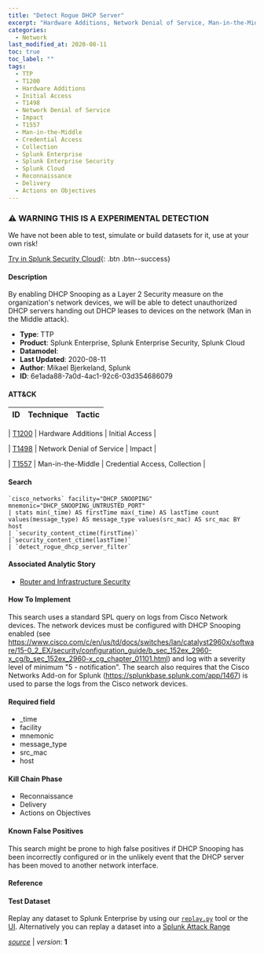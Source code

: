```yaml
---
title: "Detect Rogue DHCP Server"
excerpt: "Hardware Additions, Network Denial of Service, Man-in-the-Middle"
categories:
  - Network
last_modified_at: 2020-08-11
toc: true
toc_label: ""
tags:
  - TTP
  - T1200
  - Hardware Additions
  - Initial Access
  - T1498
  - Network Denial of Service
  - Impact
  - T1557
  - Man-in-the-Middle
  - Credential Access
  - Collection
  - Splunk Enterprise
  - Splunk Enterprise Security
  - Splunk Cloud
  - Reconnaissance
  - Delivery
  - Actions on Objectives
---
```


### ⚠️ WARNING THIS IS A EXPERIMENTAL DETECTION
We have not been able to test, simulate or build datasets for it, use at your own risk!


[Try in Splunk Security Cloud](https://www.splunk.com/en_us/cyber-security.html){: .btn .btn--success}

#### Description

By enabling DHCP Snooping as a Layer 2 Security measure on the organization&#39;s network devices, we will be able to detect unauthorized DHCP servers handing out DHCP leases to devices on the network (Man in the Middle attack).

- **Type**: TTP
- **Product**: Splunk Enterprise, Splunk Enterprise Security, Splunk Cloud
- **Datamodel**: 
- **Last Updated**: 2020-08-11
- **Author**: Mikael Bjerkeland, Splunk
- **ID**: 6e1ada88-7a0d-4ac1-92c6-03d354686079


#### ATT&CK

| ID          | Technique   | Tactic         |
| ----------- | ----------- |--------------- |

| [T1200](https://attack.mitre.org/techniques/T1200/) | Hardware Additions | Initial Access |



| [T1498](https://attack.mitre.org/techniques/T1498/) | Network Denial of Service | Impact |



| [T1557](https://attack.mitre.org/techniques/T1557/) | Man-in-the-Middle | Credential Access, Collection |





#### Search

```
`cisco_networks` facility="DHCP_SNOOPING" mnemonic="DHCP_SNOOPING_UNTRUSTED_PORT" 
| stats min(_time) AS firstTime max(_time) AS lastTime count values(message_type) AS message_type values(src_mac) AS src_mac BY host 
| `security_content_ctime(firstTime)`
|`security_content_ctime(lastTime)`
| `detect_rogue_dhcp_server_filter`
```

#### Associated Analytic Story
* [Router and Infrastructure Security](/stories/router_and_infrastructure_security)


#### How To Implement
This search uses a standard SPL query on logs from Cisco Network devices. The network devices must be configured with DHCP Snooping enabled (see https://www.cisco.com/c/en/us/td/docs/switches/lan/catalyst2960x/software/15-0_2_EX/security/configuration_guide/b_sec_152ex_2960-x_cg/b_sec_152ex_2960-x_cg_chapter_01101.html) and log with a severity level of minimum &#34;5 - notification&#34;. The search also requires that the Cisco Networks Add-on for Splunk (https://splunkbase.splunk.com/app/1467) is used to parse the logs from the Cisco network devices.

#### Required field
* _time
* facility
* mnemonic
* message_type
* src_mac
* host


#### Kill Chain Phase
* Reconnaissance
* Delivery
* Actions on Objectives


#### Known False Positives
This search might be prone to high false positives if DHCP Snooping has been incorrectly configured or in the unlikely event that the DHCP server has been moved to another network interface.





#### Reference


#### Test Dataset
Replay any dataset to Splunk Enterprise by using our [`replay.py`](https://github.com/splunk/attack_data#using-replaypy) tool or the [UI](https://github.com/splunk/attack_data#using-ui).
Alternatively you can replay a dataset into a [Splunk Attack Range](https://github.com/splunk/attack_range#replay-dumps-into-attack-range-splunk-server)




[*source*](https://github.com/splunk/security_content/tree/develop/detections/experimental/network/detect_rogue_dhcp_server.yml) \| *version*: **1**